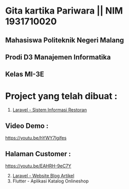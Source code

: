 # Gita kartika Pariwara || NIM 1931710020
## Mahasiswa Politeknik Negeri Malang
## Prodi D3 Manajemen Informatika
## Kelas MI-3E

# Project yang telah dibuat :
1. [Laravel - Sistem Informasi Restoran](https://github.com/gitakartika25/Laravel-FinalProject-PWL)

## Video Demo :
https://youtu.be/hYWY7lgifes 

## Halaman Customer :
https://youtu.be/EAHRH-9eC7Y 

2. [Laravel - Website Blog Artikel](https://github.com/gitakartika25/Laravel-WebsiteBlogArtikel.git)
3. Flutter - Aplikasi Katalog Onlineshop 

